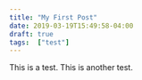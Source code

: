 ```yaml
---
title: "My First Post"
date: 2019-03-19T15:49:58-04:00
draft: true
tags:  ["test"]
---
```


This is a test.
This is another test.